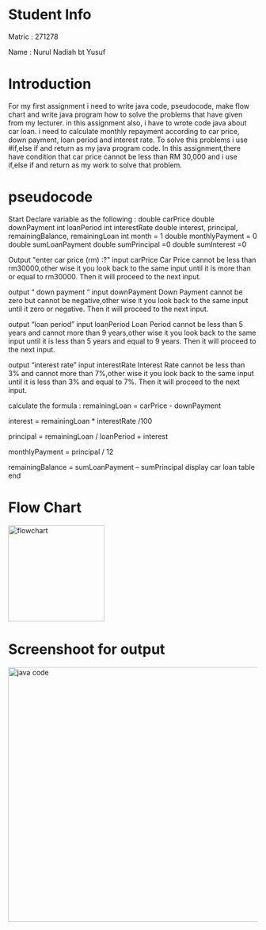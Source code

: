 # Student Info
Matric : 271278

Name : Nurul Nadiah bt Yusuf
# Introduction
For my first assignment i need to write java code, pseudocode, make flow chart and write java program how to solve the problems that have given from my lecturer. in this assignment also, i have to wrote code java about car loan. i need to calculate monthly repayment according to car price, down payment, loan period and interest rate. To solve this problems i use #if,else if and return as my java program code. In this assignment,there have condition that car price cannot be less than RM 30,000 and i use if,else if and return as my work to solve that problem.
# pseudocode
Start
Declare variable as the following :
double carPrice
double downPayment
int loanPeriod
int interestRate
double interest, principal, remainingBalance, remainingLoan
int month = 1
double monthlyPayment = 0
double sumLoanPayment
double sumPrincipal =0
double sumInterest =0

Output "enter car price (rm) :?"
input carPrice 
Car Price cannot be less than rm30000,other wise it you look back to the same input until it is more than or equal to rm30000. Then it will proceed to the next input.
 
output “ down payment “
 input downPayment 
Down Payment cannot be zero but cannot be negative,other wise it you look back to the same input until it zero or negative. Then it will proceed to the next input.
 
output “loan period”
 input loanPeriod
Loan Period cannot be less than 5 years and cannot more than 9 years,other wise it you look back to the same input until it is less than 5 years and equal to 9 years. Then it will proceed to the next input.

output “interest rate”
 input interestRate 
Interest Rate cannot be less than 3% and cannot more than 7%,other wise it you look back to the same input until it is less than 3% and equal to 7%. Then it will proceed to the next input.

calculate the formula :
 remainingLoan = carPrice - downPayment

 interest = remainingLoan * interestRate /100

principal = remainingLoan / loanPeriod + interest

monthlyPayment = principal / 12

remainingBalance = sumLoanPayment – sumPrincipal
display car loan table
end

# Flow Chart
<img width="194" alt="flowchart" src="https://user-images.githubusercontent.com/55502535/68539071-cc9e1780-03b8-11ea-8c26-91a281e11c26.PNG">

# Screenshoot for output
<img width="514" alt="java code" src="https://user-images.githubusercontent.com/55502535/68539096-0ec75900-03b9-11ea-8873-791584f59f15.PNG">

